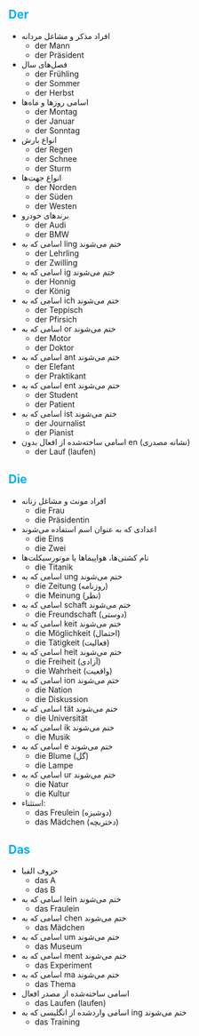 ## <font color="#00b0f0">Der</font>
- افراد مذکر و مشاغل مردانه
	- der Mann
	- der Präsident
- فصل‌های سال
	- der Frühling
	- der Sommer
	- der Herbst
- اسامی روزها و ماه‌ها
	- der Montag
	- der Januar
	- der Sonntag
- انواع بارش
	- der Regen
	- der Schnee
	- der Sturm
- انواع جهت‌ها
	- der Norden
	- der Süden
	- der Westen
- برندهای خودرو
	- der Audi
	- der BMW
- اسامی که به ling ختم می‌شوند
	- der Lehrling
	- der Zwilling
- اسامی که به ig ختم می‌شوند
	- der Honnig
	- der König
- اسامی که به ich ختم می‌شوند
	- der Teppisch
	- der Pfirsich
- اسامی که به or ختم می‌شوند
	- der Motor
	- der Doktor
- اسامی که به ant ختم می‌شوند
	- der Elefant
	- der Praktikant
- اسامی که به ent ختم می‌شوند
	- der Student
	- der Patient
- اسامی که به ist ختم می‌شوند
	- der Journalist
	- der Pianist
- اسامی ساخته‌شده از افعال بدون en (نشانه مصدری)
	- der Lauf (laufen)

## <font color="#00b0f0">Die</font>

- افراد مونث و مشاغل زنانه
	- die Frau
	- die Präsidentin
- اعدادی که به عنوان اسم استفاده می‌شوند
	- die Eins
	- die Zwei
- نام کشتی‌ها، هواپیماها یا موتورسیکلت‌ها
	- die Titanik
- اسامی که به ung ختم می‌شوند
	- die Zeitung (روزنامه)
	- die Meinung (نظر)
- اسامی که به schaft ختم می‌شوند
	- die Freundschaft (دوستی)
- اسامی که به keit ختم می‌شوند
	- die Möglichkeit (احتمال)
	- die Tätigkeit (فعالیت)
- اسامی که به heit ختم می‌شوند
	- die Freiheit (آزادی)
	- die Wahrheit (واقعیت)
- اسامی که به ion ختم می‌شوند
	- die Nation
	- die Diskussion
- اسامی که به tät ختم می‌شوند
	- die Universität
- اسامی که به ik ختم می‌شوند
	- die Musik
- اسامی که به e ختم می‌شوند
	- die Blume (گل)
	- die Lampe
- اسامی که به ur ختم می‌شوند
	- die Natur
	- die Kultur
- استثناء: 
	- das Freulein (دوشیزه)
	- das Mädchen (دختربچه)

## <font color="#00b0f0">Das</font>

- حروف الفبا
	- das A
	- das B
- اسامی که به lein ختم می‌شوند
	- das Fraulein
- اسامی که به chen ختم می‌شوند
	- das Mädchen
- اسامی که به um ختم می‌شوند
	- das Museum
- اسامی که به ment ختم می‌شوند
	- das Experiment
- اسامی که به ma ختم می‌شوند
	- das Thema
- اسامی ساخته‌شده از مصدر افعال
	- das Laufen (laufen)
- اسامی واردشده از انگلیسی که به ing ختم می‌شوند
	- das Training
